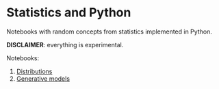 # Statistics and Python
Notebooks with random concepts from statistics implemented in Python.

**DISCLAIMER**: everything is experimental.

Notebooks:
 1. [Distributions](https://github.com/bcebere/statistics_python/blob/main/notebooks/01-Distributions.ipynb)
 2. [Generative models](https://github.com/bcebere/statistics_python/blob/main/notebooks/02-GenerativeModels.ipynb)
